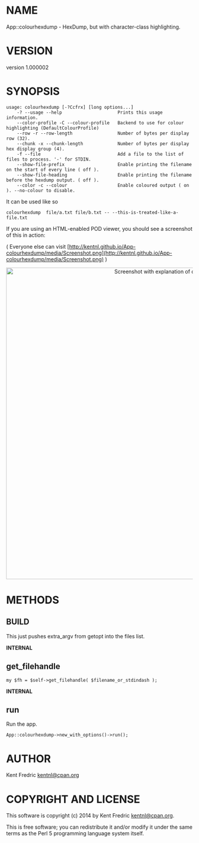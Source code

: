 # NAME

App::colourhexdump - HexDump, but with character-class highlighting.

# VERSION

version 1.000002

# SYNOPSIS

    usage: colourhexdump [-?Ccfrx] [long options...]
        -? --usage --help                     Prints this usage information.
        --color-profile -C --colour-profile   Backend to use for colour highlighting (DefaultColourProfile)
        --row -r --row-length                 Number of bytes per display row (32).
        --chunk -x --chunk-length             Number of bytes per display hex display group (4).
        -f --file                             Add a file to the list of files to process. '-' for STDIN.
        --show-file-prefix                    Enable printing the filename on the start of every line ( off ).
        --show-file-heading                   Enable printing the filename before the hexdump output. ( off ).
        --color -c --colour                   Enable coloured output ( on ). --no-colour to disable.

It can be used like so

    colourhexdump  file/a.txt file/b.txt -- --this-is-treated-like-a-file.txt

If you are using an HTML-enabled POD viewer, you should see a screenshot of this in action:

( Everyone else can visit [http://kentnl.github.io/App-colourhexdump/media/Screenshot.png](http://kentnl.github.io/App-colourhexdump/media/Screenshot.png) )

<div>
    <center><img src="http://kentnl.github.io/App-colourhexdump/media/Screenshot.png" alt="Screenshot with explanation of colours" width="826" height="838"/></center>
</div>

# METHODS

## BUILD

This just pushes extra\_argv from getopt into the files list.

**INTERNAL**

## get\_filehandle

    my $fh = $self->get_filehandle( $filename_or_stdindash );

**INTERNAL**

## run

Run the app.

    App::colourhexdump->new_with_options()->run();

# AUTHOR

Kent Fredric <kentnl@cpan.org>

# COPYRIGHT AND LICENSE

This software is copyright (c) 2014 by Kent Fredric <kentnl@cpan.org>.

This is free software; you can redistribute it and/or modify it under
the same terms as the Perl 5 programming language system itself.
